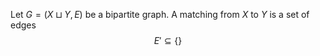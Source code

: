 Let $G=(X\sqcup Y,E)$ be a bipartite graph.
A matching from $X$ to $Y$ is a set of edges
$$
E'\subseteq \{  \}
$$